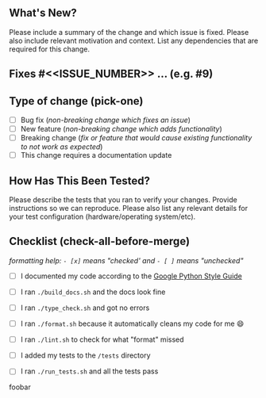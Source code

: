 ## What's New?
Please include a summary of the change and which issue is fixed. 
Please also include relevant motivation and context. 
List any dependencies that are required for this change.

## Fixes #<<ISSUE_NUMBER>> ... (e.g. #9)

## Type of change (pick-one)
- [ ] Bug fix (_non-breaking change which fixes an issue_)
- [ ] New feature (_non-breaking change which adds functionality_)
- [ ] Breaking change (_fix or feature that would cause existing functionality to not work as expected_)
- [ ] This change requires a documentation update

## How Has This Been Tested?
Please describe the tests that you ran to verify your changes. 
Provide instructions so we can reproduce. 
Please also list any relevant details for your test configuration (hardware/operating system/etc).

## Checklist (check-all-before-merge)
_formatting help: `- [x]` means "checked' and `- [ ]` means "unchecked"_

- [ ] I documented my code according to the [Google Python Style Guide][1]

- [ ] I ran `./build_docs.sh` and the docs look fine

- [ ] I ran `./type_check.sh` and got no errors

- [ ] I ran `./format.sh` because it automatically cleans my code for me 😄 

- [ ] I ran `./lint.sh` to check for what "format" missed

- [ ] I added my tests to the `/tests` directory

- [ ] I ran `./run_tests.sh` and all the tests pass

[1]: https://google.github.io/styleguide/pyguide.html

foobar
